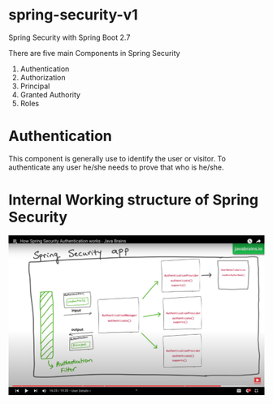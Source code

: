 # spring-security-v1
Spring Security with Spring Boot 2.7

There are five main Components in Spring Security

1. Authentication
2. Authorization
3. Principal
4. Granted Authority
5. Roles

  # Authentication 
  This component is generally use to identify the user or visitor. To authenticate any user he/she needs to prove that who is he/she.

# Internal Working structure of Spring Security

![AUTH!](https://github.com/deepjavac/spring-security-v1/blob/master/src/main/resources/static/images/auth-cycle.png)